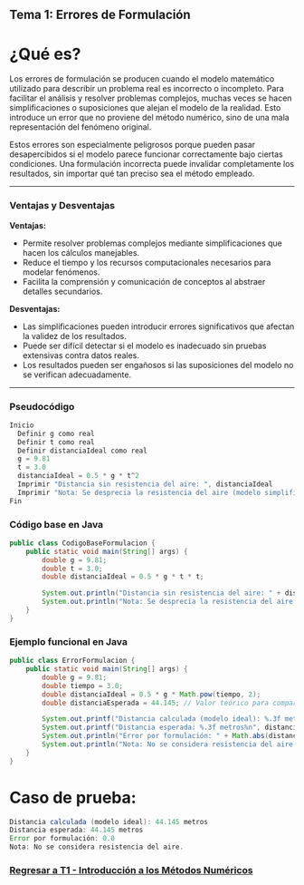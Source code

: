 ## Tema 1: Errores de Formulación

# ¿Qué es?

Los errores de formulación se producen cuando el modelo matemático utilizado para describir un problema real es incorrecto o incompleto. Para facilitar el análisis y resolver problemas complejos, muchas veces se hacen simplificaciones o suposiciones que alejan el modelo de la realidad. Esto introduce un error que no proviene del método numérico, sino de una mala representación del fenómeno original.

Estos errores son especialmente peligrosos porque pueden pasar desapercibidos si el modelo parece funcionar correctamente bajo ciertas condiciones. Una formulación incorrecta puede invalidar completamente los resultados, sin importar qué tan preciso sea el método empleado.

---

### Ventajas y Desventajas 

**Ventajas:**
- Permite resolver problemas complejos mediante simplificaciones que hacen los cálculos manejables.
- Reduce el tiempo y los recursos computacionales necesarios para modelar fenómenos.
- Facilita la comprensión y comunicación de conceptos al abstraer detalles secundarios.

**Desventajas:**
- Las simplificaciones pueden introducir errores significativos que afectan la validez de los resultados.
- Puede ser difícil detectar si el modelo es inadecuado sin pruebas extensivas contra datos reales.
- Los resultados pueden ser engañosos si las suposiciones del modelo no se verifican adecuadamente.

---

### Pseudocódigo

```java
Inicio
  Definir g como real
  Definir t como real
  Definir distanciaIdeal como real
  g = 9.81
  t = 3.0
  distanciaIdeal = 0.5 * g * t^2
  Imprimir "Distancia sin resistencia del aire: ", distanciaIdeal
  Imprimir "Nota: Se desprecia la resistencia del aire (modelo simplificado)"
Fin
```
### Código base en Java

```java
public class CodigoBaseFormulacion {
    public static void main(String[] args) {
        double g = 9.81;
        double t = 3.0;
        double distanciaIdeal = 0.5 * g * t * t;

        System.out.println("Distancia sin resistencia del aire: " + distanciaIdeal);
        System.out.println("Nota: Se desprecia la resistencia del aire (modelo simplificado)");
    }
}
```
### Ejemplo funcional en Java

```java
public class ErrorFormulacion {
    public static void main(String[] args) {
        double g = 9.81;
        double tiempo = 3.0;
        double distanciaIdeal = 0.5 * g * Math.pow(tiempo, 2);
        double distanciaEsperada = 44.145; // Valor teórico para comparación

        System.out.printf("Distancia calculada (modelo ideal): %.3f metros%n", distanciaIdeal);
        System.out.printf("Distancia esperada: %.3f metros%n", distanciaEsperada);
        System.out.println("Error por formulación: " + Math.abs(distanciaEsperada - distanciaIdeal));
        System.out.println("Nota: No se considera resistencia del aire.");
    }
}
```

# Caso de prueba:

```java
Distancia calculada (modelo ideal): 44.145 metros
Distancia esperada: 44.145 metros
Error por formulación: 0.0
Nota: No se considera resistencia del aire.
```
### [Regresar a T1 - Introducción a los Métodos Numéricos](https://github.com/Yayackie/Trabajos_Metodos-Numericos/blob/main/T1%20-%20Introducci%C3%B3n%20a%20los%20m%C3%A9todos%20num%C3%A9ricos/Introducci%C3%B3n%20a%20los%20m%C3%A9todos%20n%C3%BAmericos.md)
